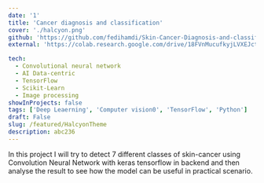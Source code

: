 ```yaml
---
date: '1'
title: 'Cancer diagnosis and classification'
cover: './halcyon.png'
github: 'https://github.com/fedihamdi/Skin-Cancer-Diagnosis-and-classification-Deep-learning-model'
external: 'https://colab.research.google.com/drive/18FVnMucufkyjLVXEJcti2m_RGKPP-wsa?usp=sharing'

tech:
  - Convolutional neural network
  - AI Data-centric
  - TensorFlow
  - Scikit-Learn
  - Image processing
showInProjects: false
tags: ['Deep Leaerning', 'Computer vision0', 'TensorFlow', 'Python']
draft: False
slug: /featured/HalcyonTheme
description: abc236
---
```


In this project I will try to detect 7 different classes of skin-cancer using Convolution Neural Network with keras tensorflow in backend and then analyse the result to see how the model can be useful in practical scenario.
